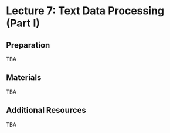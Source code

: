 # Lecture 7: Text Data Processing (Part I)

## Preparation

TBA

## Materials

TBA

## Additional Resources

TBA
